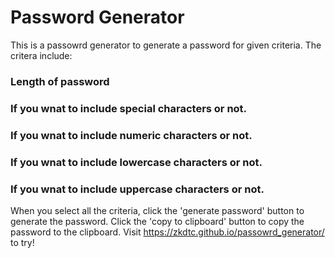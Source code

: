 # Password Generator
 This is a passowrd generator to generate a password for given criteria. The critera include:
### Length of password 
### If you wnat to include special characters or not. 
### If you wnat to include numeric characters or not. 
### If you wnat to include lowercase characters or not. 
### If you wnat to include uppercase characters or not. 

When you select all the criteria, click the 'generate password' button to generate the password. Click the 'copy to clipboard' button to copy the password to the clipboard. 
Visit https://zkdtc.github.io/passowrd_generator/ to try!
